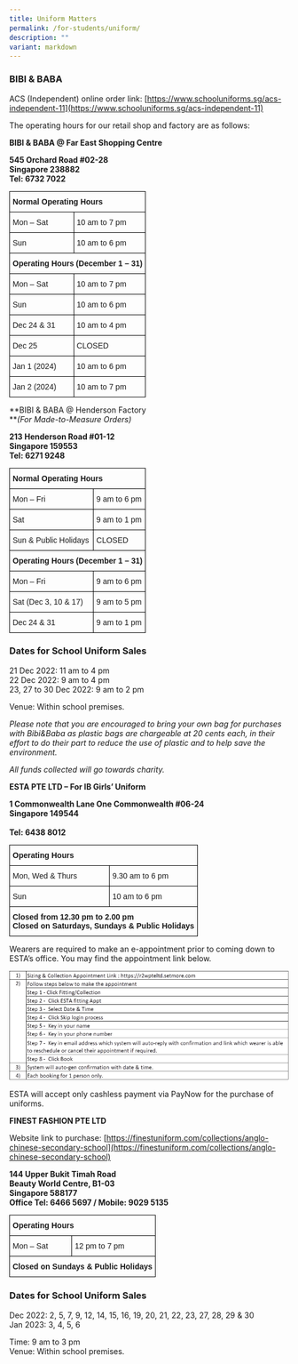 ```yaml
---
title: Uniform Matters
permalink: /for-students/uniform/
description: ""
variant: markdown
---
```

### BIBI &amp; BABA

ACS (Independent) online order link:&nbsp;[https://www.schooluniforms.sg/acs-independent-11](https://www.schooluniforms.sg/acs-independent-11)


The operating hours for our retail shop and factory are as follows:

**BIBI &amp; BABA @ Far East Shopping Centre**

**545 Orchard Road #02-28** <br>
**Singapore 238882**  <br>
**Tel: 6732 7022**

<style type="text/css">
.tg  {border-collapse:collapse;border-spacing:0;}
.tg td{border-color:black;border-style:solid;border-width:1px;font-family:Arial, sans-serif;font-size:14px;
  overflow:hidden;padding:10px 5px;word-break:normal;}
.tg th{border-color:black;border-style:solid;border-width:1px;font-family:Arial, sans-serif;font-size:14px;
  font-weight:normal;overflow:hidden;padding:10px 5px;word-break:normal;}
.tg .tg-1wig{font-weight:bold;text-align:left;vertical-align:top}
.tg .tg-0lax{text-align:left;vertical-align:top}
</style>
<table class="tg">
<thead>
  <tr>
    <th class="tg-1wig" colspan="2"><span style="font-weight:bolder">Normal Operating Hours</span></th>
  </tr>
</thead>
<tbody>
  <tr>
    <td class="tg-0lax">Mon – Sat</td>
    <td class="tg-0lax">10 am to 7 pm</td>
  </tr>
  <tr>
    <td class="tg-0lax">Sun</td>
    <td class="tg-0lax">10 am to 6 pm</td>
  </tr>
  <tr>
    <td class="tg-1wig" colspan="2"><span style="font-weight:bolder">Operating Hours</span> <span style="font-weight:bolder">(December 1 – 31)</span></td>
  </tr>
  <tr>
    <td class="tg-0lax">Mon – Sat</td>
    <td class="tg-0lax">10 am to 7 pm</td>
  </tr>
  <tr>
    <td class="tg-0lax">Sun</td>
    <td class="tg-0lax">10 am to 6 pm</td>
  </tr>
  <tr>
    <td class="tg-0lax">Dec 24 &amp; 31</td>
    <td class="tg-0lax">10 am to 4 pm</td>
  </tr>
  <tr>
    <td class="tg-0lax">Dec 25</td>
    <td class="tg-0lax">CLOSED</td>
  </tr>
  <tr>
    <td class="tg-0lax">Jan 1 (2024)</td>
    <td class="tg-0lax">10 am to 6 pm</td>
  </tr>
  <tr>
    <td class="tg-0lax">Jan 2 (2024)</td>
    <td class="tg-0lax">10 am to 7 pm</td>
  </tr>
</tbody>
</table>

**BIBI &amp; BABA @ Henderson Factory  
**_(For Made-to-Measure Orders)_

**213 Henderson Road #01-12** <br>
**Singapore 159553**  <br>
**Tel: 6271 9248**

<style type="text/css">
.tg  {border-collapse:collapse;border-spacing:0;}
.tg td{border-color:black;border-style:solid;border-width:1px;font-family:Arial, sans-serif;font-size:14px;
  overflow:hidden;padding:10px 5px;word-break:normal;}
.tg th{border-color:black;border-style:solid;border-width:1px;font-family:Arial, sans-serif;font-size:14px;
  font-weight:normal;overflow:hidden;padding:10px 5px;word-break:normal;}
.tg .tg-1wig{font-weight:bold;text-align:left;vertical-align:top}
.tg .tg-0lax{text-align:left;vertical-align:top}
</style>
<table class="tg">
<thead>
  <tr>
    <th class="tg-1wig" colspan="2"><span style="font-weight:bolder">Normal Operating Hours</span></th>
  </tr>
</thead>
<tbody>
  <tr>
    <td class="tg-0lax">Mon – Fri</td>
    <td class="tg-0lax">9 am to 6 pm</td>
  </tr>
  <tr>
    <td class="tg-0lax">Sat</td>
    <td class="tg-0lax">9 am to 1 pm</td>
  </tr>
  <tr>
    <td class="tg-0lax">Sun &amp; Public Holidays</td>
    <td class="tg-0lax">CLOSED</td>
  </tr>
  <tr>
    <td class="tg-1wig" colspan="2"><span style="font-weight:bolder">Operating Hours</span> <span style="font-weight:bolder">(December 1 – 31)</span></td>
  </tr>
  <tr>
    <td class="tg-0lax">Mon – Fri</td>
    <td class="tg-0lax">9 am to 6 pm</td>
  </tr>
  <tr>
    <td class="tg-0lax">Sat (Dec 3, 10 &amp; 17)</td>
    <td class="tg-0lax">9 am to 5 pm</td>
  </tr>
  <tr>
    <td class="tg-0lax">Dec 24 &amp; 31</td>
    <td class="tg-0lax">9 am to 1 pm</td>
  </tr>
</tbody>
</table>

### Dates for School Uniform Sales

21 Dec 2022: 11 am to 4 pm  <br>
22 Dec 2022: 9 am to 4 pm  <br>
23, 27 to 30 Dec 2022: 9 am to 2 pm

Venue: Within school premises.

_Please note that you are encouraged to bring your own bag for purchases with Bibi&amp;Baba as plastic bags are chargeable at 20 cents each, in their effort to do their part to reduce the use of plastic and to help save the environment._

_All funds collected will go towards charity._

**ESTA PTE LTD – For IB Girls’ Uniform**

**1 Commonwealth Lane One Commonwealth #06-24** <br> 
**Singapore 149544** <br>  
**Tel: 6438 8012** <br>

<style type="text/css">
.tg  {border-collapse:collapse;border-spacing:0;}
.tg td{border-color:black;border-style:solid;border-width:1px;font-family:Arial, sans-serif;font-size:14px;
  overflow:hidden;padding:10px 5px;word-break:normal;}
.tg th{border-color:black;border-style:solid;border-width:1px;font-family:Arial, sans-serif;font-size:14px;
  font-weight:normal;overflow:hidden;padding:10px 5px;word-break:normal;}
.tg .tg-1wig{font-weight:bold;text-align:left;vertical-align:top}
.tg .tg-0lax{text-align:left;vertical-align:top}
</style>
<table class="tg">
<thead>
  <tr>
    <th class="tg-1wig" colspan="2"><span style="font-weight:bolder">Operating Hours</span></th>
  </tr>
</thead>
<tbody>
  <tr>
    <td class="tg-0lax">Mon, Wed &amp; Thurs</td>
    <td class="tg-0lax">9.30 am to 6 pm</td>
  </tr>
  <tr>
    <td class="tg-0lax">Sun</td>
    <td class="tg-0lax">10 am to 6 pm</td>
  </tr>
  <tr>
    <td class="tg-1wig" colspan="2"><span style="font-weight:bolder">Closed from 12.30 pm to 2.00 pm</span><br><span style="font-weight:bolder">Closed on Saturdays, Sundays &amp; Public Holidays</span></td>
  </tr>
</tbody>
</table>

Wearers are required to make an e-appointment prior to coming down to ESTA’s office. You may find the appointment link below.

![](/images/uniform1.png)

ESTA will accept only&nbsp;cashless payment via PayNow&nbsp;for the purchase of uniforms.

**FINEST FASHION PTE LTD**

Website link to purchase:&nbsp;[https://finestuniform.com/collections/anglo-chinese-secondary-school](https://finestuniform.com/collections/anglo-chinese-secondary-school)

**144 Upper Bukit Timah Road** <br>
**Beauty World Centre, B1-03** <br>
**Singapore 588177**  <br>
**Office Tel: 6466 5697 / Mobile: 9029 5135**

<style type="text/css">
.tg  {border-collapse:collapse;border-spacing:0;}
.tg td{border-color:black;border-style:solid;border-width:1px;font-family:Arial, sans-serif;font-size:14px;
  overflow:hidden;padding:10px 5px;word-break:normal;}
.tg th{border-color:black;border-style:solid;border-width:1px;font-family:Arial, sans-serif;font-size:14px;
  font-weight:normal;overflow:hidden;padding:10px 5px;word-break:normal;}
.tg .tg-1wig{font-weight:bold;text-align:left;vertical-align:top}
.tg .tg-0lax{text-align:left;vertical-align:top}
</style>
<table class="tg">
<thead>
  <tr>
    <th class="tg-1wig" colspan="2"><span style="font-weight:bolder">Operating Hours</span></th>
  </tr>
</thead>
<tbody>
  <tr>
    <td class="tg-0lax">Mon – Sat</td>
    <td class="tg-0lax">12 pm to 7 pm</td>
  </tr>
  <tr>
    <td class="tg-1wig" colspan="2"><span style="font-weight:bolder">Closed on Sundays &amp; Public Holidays</span></td>
  </tr>
</tbody>
</table>

### Dates for School Uniform Sales

Dec 2022: 2, 5, 7, 9, 12, 14, 15, 16, 19, 20, 21, 22, 23, 27, 28, 29 &amp; 30  <br>
Jan 2023: 3, 4, 5, 6

Time: 9 am to 3 pm  <br>
Venue: Within school premises.